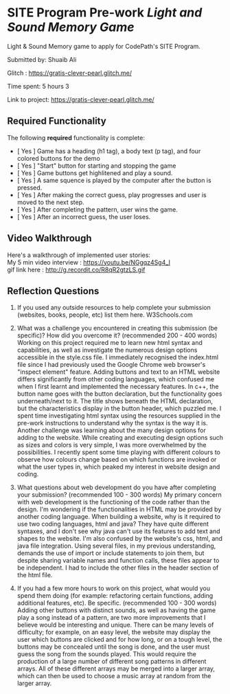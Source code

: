 # SITE Program Pre-work _Light and Sound Memory Game_

Light & Sound Memory game to apply for CodePath's SITE Program.

Submitted by: Shuaib Ali

Glitch :  https://gratis-clever-pearl.glitch.me/ <br>
 

Time spent: 5 hours 3

Link to project:  https://gratis-clever-pearl.glitch.me/

## Required Functionality

The following **required** functionality is complete:

- [ Yes ] Game has a heading (h1 tag), a body text (p tag), and four colored buttons for the demo
- [ Yes ] "Start" button for starting and stopping the game
- [ Yes ] Game buttons get highlitened and play a sound.
- [ Yes ] A same squence is played by the computer after the button is pressed.
- [ Yes ] After making the correct guess, play progresses and user is moved to the next step.
- [ Yes ] After completing the pattern, user wins the game.
- [ Yes ] After an incorrect guess, the user loses.

## Video Walkthrough

Here's a walkthrough of implemented user stories: <br>
My 5 min video interview : https://youtu.be/NGgqz4Sg4_I <br>
gif link here : http://g.recordit.co/R8qR2gtzLS.gif 

## Reflection Questions

1. If you used any outside resources to help complete your submission (websites, books, people, etc) list them here.
   W3Schools.com

2. What was a challenge you encountered in creating this submission (be specific)? How did you overcome it? (recommended 200 - 400 words)
   Working on this project required me to learn new html syntax and capabilities, as well as investigate the numerous design options accessible in the style.css file. I immediately recognised the index.html file since I had previously used the Google Chrome web browser's "inspect element" feature. Adding buttons and text to an HTML website differs significantly from other coding languages, which confused me when I first learnt and implemented the necessary features. In c++, the button name goes with the button declaration, but the functionality goes underneath/next to it. The title shows beneath the HTML declaration, but the characteristics display in the button header, which puzzled me. I spent time investigating html syntax using the resources supplied in the pre-work instructions to understand why the syntax is the way it is. Another challenge was learning about the many design options for adding to the website. While creating and executing design options such as sizes and colors is very simple, I was more overwhelmed by the possibilities. I recently spent some time playing with different colours to observe how colours change based on which functions are invoked or what the user types in, which peaked my interest in website design and coding.

3. What questions about web development do you have after completing your submission? (recommended 100 - 300 words)
   My primary concern with web development is the functioning of the code rather than the design. I'm wondering if the functionalities in HTML may be provided by another coding language. When building a website, why is it required to use two coding languages, html and java? They have quite different syntaxes, and I don't see why java can't use its features to add text and shapes to the website. I'm also confused by the website's css, html, and java file integration. Using several files, in my previous understanding, demands the use of import or include statements to join them, but despite sharing variable names and function calls, these files appear to be independent. I had to include the other files in the header section of the html file.

4. If you had a few more hours to work on this project, what would you spend them doing (for example: refactoring certain functions, adding additional features, etc). Be specific. (recommended 100 - 300 words)
   Adding other buttons with distinct sounds, as well as having the game play a song instead of a pattern, are two more improvements that I believe would be interesting and unique. There can be many levels of difficulty; for example, on an easy level, the website may display the user which buttons are clicked and for how long, or on a tough level, the buttons may be concealed until the song is done, and the user must guess the song from the sounds played. This would require the production of a large number of different song patterns in different arrays. All of these different arrays may be merged into a larger array, which can then be used to choose a music array at random from the larger array.
